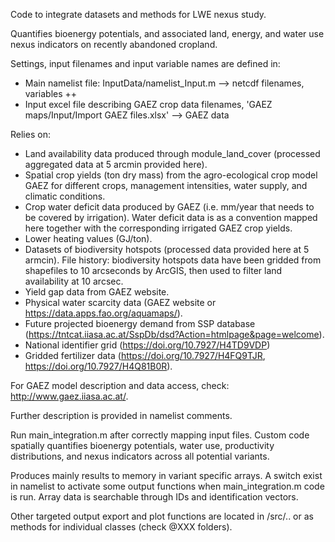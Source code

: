 Code to integrate datasets and methods for LWE nexus study.

Quantifies bioenergy potentials, and associated land, energy, and water use nexus indicators on recently abandoned cropland.

Settings, input filenames and input variable names are defined in: 
 - Main namelist file: InputData/namelist_Input.m --> netcdf filenames, variables ++
 - Input excel file describing GAEZ crop data filenames, 'GAEZ maps/Input/Import GAEZ files.xlsx' --> GAEZ data

Relies on:
- Land availability data produced through module_land_cover (processed aggregated data at 5 arcmin provided here).
- Spatial crop yields (ton dry mass) from the agro-ecological crop model GAEZ for different crops, management intensities, water supply, and climatic conditions.
- Crop water deficit data produced by GAEZ (i.e. mm/year that needs to be covered by irrigation). Water deficit data is as a convention mapped here together with the corresponding irrigated GAEZ crop yields.
- Lower heating values (GJ/ton).
- Datasets of biodiversity hotspots (processed data provided here at 5 armcin). 
  File history: biodiversity hotspots data have been gridded from shapefiles to 10 arcseconds by ArcGIS, then used to filter land availability at 10 arcsec.
- Yield gap data from GAEZ website.
- Physical water scarcity data (GAEZ website or https://data.apps.fao.org/aquamaps/).
- Future projected bioenergy demand from SSP database (https://tntcat.iiasa.ac.at/SspDb/dsd?Action=htmlpage&page=welcome).
- National identifier grid (https://doi.org/10.7927/H4TD9VDP)
- Gridded fertilizer data (https://doi.org/10.7927/H4FQ9TJR, https://doi.org/10.7927/H4Q81B0R). 

For GAEZ model description and data access, check: http://www.gaez.iiasa.ac.at/.

Further description is provided in namelist comments.

Run main_integration.m after correctly mapping input files. Custom code spatially quantifies bioenergy potentials, water use, productivity distributions, and nexus indicators across all potential variants.

Produces mainly results to memory in variant specific arrays. A switch exist in namelist to activate some output functions when main_integration.m code is run. Array data is searchable through IDs and identification vectors.

Other targeted output export and plot functions are located in /src/.. or as methods for individual classes (check @XXX folders).



